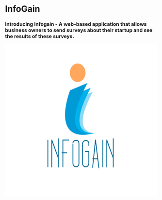 # InfoGain

### Introducing Infogain - A web-based application that allows business owners to send surveys about their startup and see the results of these surveys.

<img src="https://github.com/karan1525/Infogain/blob/master/logos/main_logo.png" width="600" height="500" title="Infogain"> 
